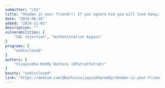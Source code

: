 ```yaml
---
submitter: "c2a"
title: "Shodan is your friend!!! If you ignore him you will lose many…"
date: "2019-08-28"
added: "2024-11-03"
description: ""
vulnerabilities: [
    "SQL injection", "Authentication bypass"
]
programs: [
    "undisclosed"
]
authors: [
    "Vijaysimha Reddy Bathini (@fatratfatrat)"
]
bounty: "undisclosed"
link: "https://medium.com/@bathinivijaysimhareddy/shodan-is-your-friend-if-you-lose-him-you-will-lose-many-657d07472f75"
---
```




